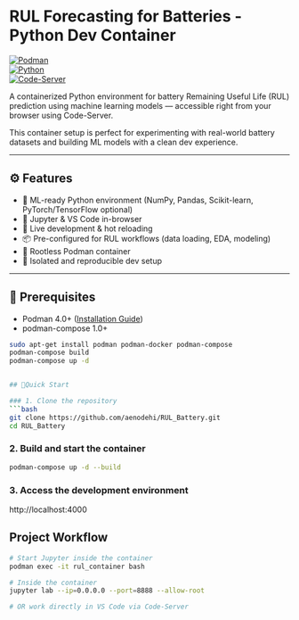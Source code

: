 # RUL Forecasting for Batteries - Python Dev Container

[![Podman](https://img.shields.io/badge/Podman-4.9.3-892CA0?logo=podman)](https://podman.io/)  
[![Python](https://img.shields.io/badge/Python-3.10+-3776AB?logo=python)](https://www.python.org/)  
[![Code-Server](https://img.shields.io/badge/Code--Server-4.16.1-007ACC?logo=visual-studio-code)](https://github.com/coder/code-server)

A containerized Python environment for battery Remaining Useful Life (RUL) prediction using machine learning models — accessible right from your browser using Code-Server.

This container setup is perfect for experimenting with real-world battery datasets and building ML models with a clean dev experience.

---

## ⚙️ Features

- 🧠 ML-ready Python environment (NumPy, Pandas, Scikit-learn, PyTorch/TensorFlow optional)
- 🧪 Jupyter & VS Code in-browser
- 🔄 Live development & hot reloading
- 📦 Pre-configured for RUL workflows (data loading, EDA, modeling)
- 🐳 Rootless Podman container
- 🔐 Isolated and reproducible dev setup

---

## 🚧 Prerequisites

- Podman 4.0+ ([Installation Guide](https://podman.io/getting-started/installation))  
- podman-compose 1.0+

```bash
sudo apt-get install podman podman-docker podman-compose
podman-compose build
podman-compose up -d


## 🚀Quick Start

### 1. Clone the repository
```bash
git clone https://github.com/aenodehi/RUL_Battery.git
cd RUL_Battery
```

### 2. Build and start the container
```bash
podman-compose up -d --build
```

### 3. Access the development environment
http://localhost:4000

## Project Workflow
```bash
# Start Jupyter inside the container
podman exec -it rul_container bash

# Inside the container
jupyter lab --ip=0.0.0.0 --port=8888 --allow-root

# OR work directly in VS Code via Code-Server



```

